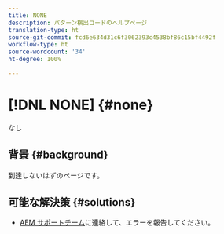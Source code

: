 ```yaml
---
title: NONE
description: パターン検出コードのヘルプページ
translation-type: ht
source-git-commit: fcd6e634d31c6f3062393c4538bf86c15bf4492f
workflow-type: ht
source-wordcount: '34'
ht-degree: 100%

---
```



# [!DNL NONE] {#none}

なし

## 背景 {#background}

到達しないはずのページです。

## 可能な解決策 {#solutions}

* [AEM サポートチーム](https://helpx.adobe.com/jp/enterprise/using/support-for-experience-cloud.html)に連絡して、エラーを報告してください。
